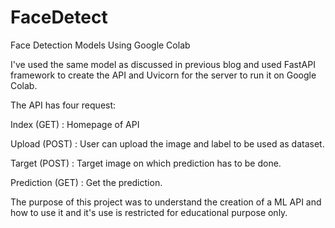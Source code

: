 # FaceDetect
Face Detection Models Using Google Colab

I've used the same model as discussed in previous blog and used FastAPI framework to create the API and Uvicorn for the server to run it on Google Colab. 

The API has four request:

Index (GET) : Homepage of API

Upload (POST) : User can upload the image and label to be used as dataset.

Target (POST) : Target image on which prediction has to be done. 

Prediction (GET) : Get the prediction.

The purpose of this project was to understand the creation of a ML API and how to use it and it's use is restricted for educational purpose only.

